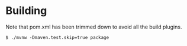 # Building

Note that pom.xml has been trimmed down to avoid all the build plugins.

```console
$ ./mvnw -Dmaven.test.skip=true package
```

